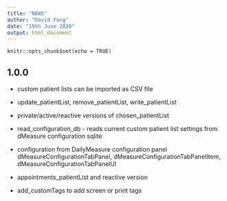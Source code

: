 ```yaml
---
title: "NEWS"
author: "David Fong"
date: "19th June 2020"
output: html_document
---
```


```{r setup, include=FALSE}
knitr::opts_chunk$set(echo = TRUE)
```

## 1.0.0 

* custom patient lists can be imported as CSV file
* update_patientList, remove_patientList, write_patientList
* private/active/reactive versions of chosen_patientList

* read_configuration_db - reads current custom patient list
  settings from dMeasure configuration sqlite

* configuration from DailyMeasure configuration panel
  dMeasureConfigurationTabPanel, dMeasureConfigurationTabPanelItem,
  dMeasureConfigurationTabPanelUI
* appointments_patientList and reactive version
* add_customTags to add screen or print tags
